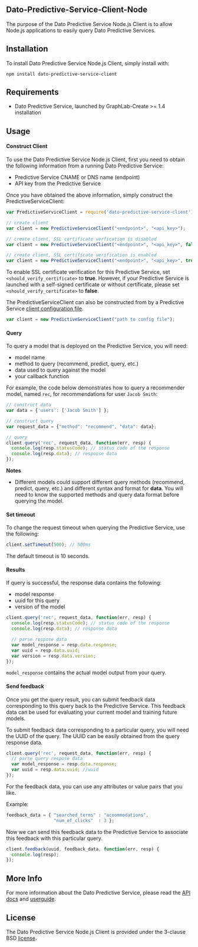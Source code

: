 Dato-Predictive-Service-Client-Node
-----------------------------------

The purpose of the Dato Predictive Service Node.js Client is to allow Node.js applications to easily query Dato Predictive Services.

Installation
------------

To install Dato Predictive Service Node.js Client, simply install with:

```no-highlight
npm install dato-predictive-service-client
```

Requirements
------------

- Dato Predictive Service, launched by GraphLab-Create >= 1.4 installation

Usage
-----

#### Construct Client

To use the Dato Predictive Service Node.js Client, first you need to obtain the
following information from a running Dato Predictive Service:
* Predictive Service CNAME or DNS name (endpoint)
* API key from the Predictive Service

Once you have obtained the above information, simply construct the PredictiveServiceClient:
```js
var PredictiveServiceClient = require('dato-predictive-service-client');

// create client
var client = new PredictiveServiceClient("<endpoint>", "<api_key>");

// create client, SSL certificate verfication is disabled
var client = new PredictiveServiceClient("<endpoint>", "<api_key>", false);

// create client, SSL certificate verification is enabled
var client = new PredictiveServiceClient("<endpoint>", "<api_key>", true);
``` 

To enable SSL certificate verification for this Predictive Service, set 
``<should_verify_certificate>`` to **true**. However, if your Predictive Service
is launched with a self-signed certificate or without certificate, please set
``<should_verify_certificate>`` to **false**.

The PredictiveServiceClient can also be constructed from by a Predictive Service
[client configuration file](https://dato.com/products/create/docs/generated/graphlab.deploy.PredictiveService.save_client_config.html).
```js
var client = new PredictiveServiceClient("path to config file");
```

#### Query

To query a model that is deployed on the Predictive Service, you will need:

* model name
* method to query (recommend, predict, query, etc.)
* data used to query against the model
* your callback function

For example, the code below demonstrates how to query a recommender model, named
``rec``, for recommendations for user ```Jacob Smith```:

```js
// construct data
var data = {'users': ['Jacob Smith'] };

// construct query
var request_data = {"method": "recommend", "data": data};

// query
client.query('rec', request_data, function(err, resp) {
  console.log(resp.statusCode); // status code of the response
  console.log(resp.data); // response data
});
```

**Notes**

- Different models could support different query methods (recommend, predict, query, etc.)
  and different syntax and format for **data**. You will need to know the
  supported methods and query data format before querying the model.


#### Set timeout

To change the request timeout when querying the Predictive Service, use the following:

```js
client.setTimeout(500); // 500ms
```

The default timeout is 10 seconds.


#### Results

If query is successful, the response data contains the following:

* model response
* uuid for this query
* version of the model


```js
client.query('rec', request_data, function(err, resp) {
  console.log(resp.statusCode); // status code of the response
  console.log(resp.data); // response data

  // parse respose data
  var model_response = resp.data.response;
  var uuid = resp.data.uuid;
  var version = resp.data.version;
});
```

``model_response`` contains the actual model output from your query.

#### Send feedback

Once you get the query result, you can submit feedback data corresponding to this query
back to the Predictive Service. This feedback data can be used for evaluating your
current model and training future models.

To submit feedback data corresponding to a particular query, you will need the UUID
of the query. The UUID can be easily obtained from the query response data.

```js
client.query('rec', request_data, function(err, resp) {
  // parse query respose data
  var model_response = resp.data.response;
  var uuid = resp.data.uuid; //uuid
});
```

For the feedback data, you can use any attributes or value pairs that you like.

Example: 
```js
feedback_data = { "searched_terms" : "acoommodations",
                  "num_of_clicks"  : 3 };
```
Now we can send this feedback data to the Predictive
Service to associate this feedback with this particular query.

```js
client.feedback(uuid, feedback_data, function(err, resp) {
  console.log(resp);
});
```

More Info
---------

For more information about the Dato Predictive Service, please read
the [API docs](https://dato.com/products/create/docs/generated/graphlab.deploy.PredictiveService.html)
and [userguide](https://dato.com/learn/userguide/deployment/pred-getting-started.html).

License
-------

The Dato Predictive Service Node.js Client is provided under the 3-clause BSD [license](LICENSE).
